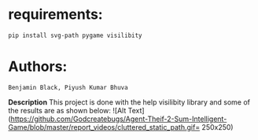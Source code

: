 # requirements:

    pip install svg-path pygame visilibity

# Authors:
    Benjamin Black, Piyush Kumar Bhuva
    
**Description**
This project is done with the help visilibity library and some of the results are as shown below:
![Alt Text](https://github.com/Godcreatebugs/Agent-Theif-2-Sum-Intelligent-Game/blob/master/report_videos/cluttered_static_path.gif= 250x250)
